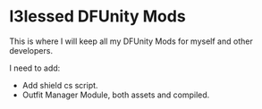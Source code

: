 # l3lessed DFUnity Mods
 This is where I will keep all my DFUnity Mods for myself and other developers.

 I need to add: 
 - Add shield cs script.
 - Outfit Manager Module, both assets and compiled.
